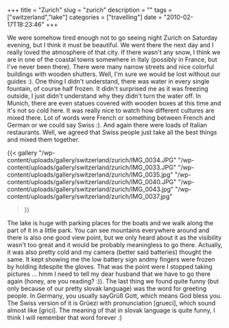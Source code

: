 +++
title = "Zurich"
slug = "zurich"
description = ""
tags = ["switzerland","lake"]
categories = ["travelling"]
date = "2010-02-17T18:23:46"
+++

We were somehow tired enough not to go seeing night Zurich on Saturday evening, but I think it must
be beautiful. We went there the next day and I really loved the atmosphere of that city. If there
wasn't any snow, I think we are in one of the coastal towns somewhere in Italy (possibly in France,
but I've never been there). There were many narrow streets and nice colorful buildings with wooden
shutters. Well, I'm sure we would be lost without our guides :). One thing I didn't understand, there was water in every single fountain, of course half frozen. It
didn't surprised me as it was freezing outside, I just didn't understand why they didn't turn the
water off. In Munich, there are even statues covered with wooden boxes at this time and it's not so
cold here. It was really nice to watch how different cultures are mixed there. Lot of words were
French or something between French and German or we could say Swiss :). And again there were loads
of Italian restaurants. Well, we agreed that Swiss people just take all the best things and mixed
them together.


 {{< gallery
    "/wp-content/uploads/gallery/switzerland/zurich/IMG_0034.JPG"
    "/wp-content/uploads/gallery/switzerland/zurich/IMG_0033.JPG"
    "/wp-content/uploads/gallery/switzerland/zurich/IMG_0035.jpg"
    "/wp-content/uploads/gallery/switzerland/zurich/IMG_0040.JPG"
    "/wp-content/uploads/gallery/switzerland/zurich/IMG_0043.jpg"
    "/wp-content/uploads/gallery/switzerland/zurich/IMG_0037.jpg"
>}}

The lake is huge with parking places for the boats and we walk along the part of it in a little
park. You can see mountains everywhere around and there is also one good view point, but we only
heard about it as the visibility wasn't too great and it would be probably meaningless to go there.
Actually, it was also pretty cold and my camera (better said batteries) thought the same. It kept
showing me the low battery sign andmy fingers were frozen by holding itdespite the gloves. That was
the point were I stopped taking pictures ... hmm I need to tell my dear husband that we have to go
there again (honey, are you reading? :)). The last thing we found quite funny (but only because of
our pretty slovak language) was the word for greeting people. In Germany, you usually sayGrüß Gott,
which means God bless you. The Swiss version of it is Grüezi with pronunciation [grueci], which
sound almost like [grici]. The meaning of that in slovak language is quite funny, I think I will
remember that word forever :)
